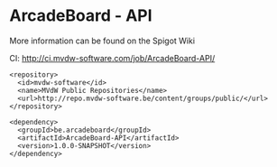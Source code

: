 # ArcadeBoard - API
More information can be found on the Spigot Wiki

CI: http://ci.mvdw-software.com/job/ArcadeBoard-API/

```
<repository>
  <id>mvdw-software</id>
  <name>MVdW Public Repositories</name>
  <url>http://repo.mvdw-software.be/content/groups/public/</url>
</repository>
```

```
<dependency>
  <groupId>be.arcadeboard</groupId>
  <artifactId>ArcadeBoard-API</artifactId>
  <version>1.0.0-SNAPSHOT</version>
</dependency>
```
